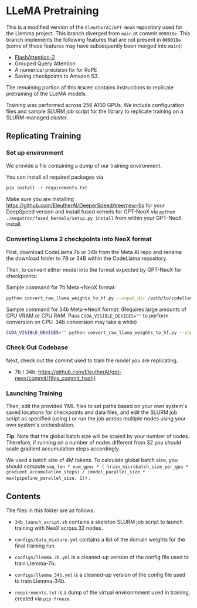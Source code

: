 # LLeMA Pretraining

This is a modified version of the `EleutherAI/GPT-NeoX` repository used for the Llemma project. This branch diverged from `main` at commit `009018e`. This branch implements the following features that are not present in `009018e` (some of these features may have subsequently been merged into `main`):
- [FlashAttention-2](https://arxiv.org/abs/2307.08691)
- Grouped Query Attention
- A numerical precision fix for RoPE    
- Saving checkpoints to Amazon S3.

The remaining portion of this `README` contains instructions to replicate pretraining of the LLeMA models. 

Training was performed across 256 A100 GPUs. We include configuration files and sample SLURM job script for the library to replicate training on a SLURM-managed cluster.


## Replicating Training


### Set up environment

We provide a file containing a dump of our training environment.

You can install all required packages via
```bash
pip install -r requirements.txt
```
Make sure you are installing https://github.com/EleutherAI/DeeperSpeed/tree/new-fix for your DeepSpeed version and install fused kernels for GPT-NeoX via `python ./megatron/fused_kernels/setup.py install` from within your GPT-NeoX install.


### Converting Llama 2 checkpoints into NeoX format

First, download CodeLlama 7b or 34b from the Meta AI repo and rename the download folder to 7B or 34B within the CodeLlama repository.

Then, to convert either model into the format expected by GPT-NeoX for checkpoints:

Sample command for 7b Meta->NeoX format:
```bash
python convert_raw_llama_weights_to_hf.py --input_dir /path/to/codellama/repo --config_file /path/to/this/repo/math-lm/pretraining/llemma_7b.yml --output_dir /path/to/save/into/ --num_output_shards {TP_DEGREE, we use 2}
```

Sample command for 34b Meta->NeoX format:
(Requires large amounts of GPU VRAM or CPU RAM. Pass `CUDA_VISIBLE_DEVICES=""` to perform conversion on CPU. 34b conversion may take a while)
```bash
CUDA_VISIBLE_DEVICES="" python convert_raw_llama_weights_to_hf.py --input_dir /path/to/codellama/repo --config_file /path/to/this/repo/math-lm/pretraining/llemma_34b.yml --output_dir /path/to/save/into/ --num_output_shards {TP_DEGREE, we use 8}
```


### Check Out Codebase

Next, check out the commit used to train the model you are replicating.

* 7b / 34b: https://github.com/EleutherAI/gpt-neox/commit/{this_commit_hash}

### Launching Training

Then, edit the provided YML files to set paths based on your own system's saved locations for checkpoints and data files, and edit the SLURM job script as specified (using ) or run the job across multiple nodes using your own system's orchestration.

**Tip**: Note that the global batch size will be scaled by your number of nodes. Therefore, if running on a number of nodes different from 32 you should scale gradient accumulation steps accordingly. 

We used a batch size of 4M tokens. To calculate global batch size, you should compute `seq_len * num_gpus * ( train_microbatch_size_per_gpu * gradient_accumulation_steps) / (model_parallel_size * max(pipeline_parallel_size, 1))` .


## Contents

The files in this folder are as follows:

* `34b_launch_script.sh` contains a skeleton SLURM job script to launch training with NeoX across 32 nodes.

* `configs/data_mixture.yml` contains a list of the domain weights for the final training run.

* `configs/llemma_7b.yml` is a cleaned-up version of the config file used to train Llemma-7b.

* `configs/llemma_34b.yml` is a cleaned-up version of the config file used to train Llemma-34b.

* `requirements.txt` is a dump of the virtual environmment used in training, created via `pip freeze`.
